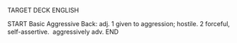 TARGET DECK
ENGLISH

START
Basic
Aggressive
Back: adj. 1 given to aggression; hostile. 2 forceful, self-assertive.  aggressively adv.
END
